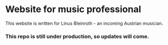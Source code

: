 # Website for music professional

This website is written for Linus Bleinroth - an incoming Austrian musician.


### This repo is still under production, so updates will come.


